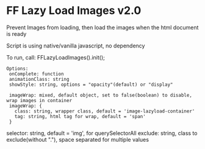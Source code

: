 # FF Lazy Load Images v2.0

Prevent Images from loading, then load the images when the html document is ready

Script is using native/vanilla javascript, no dependency

To run, call:
FFLazyLoadImages().init();

```
Options:
 onComplete: function
 animationClass: string
 showStyle: string, options = "opacity"(default) or "display"

 imageWrap: mixed, default object, set to false(boolean) to disable, wrap images in container
 imageWrap: {
   class: string, wrapper class, default = 'image-lazyload-container'
   tag: string, html tag for wrap, default = 'span'
 }
 ```
 
selector: string, default = 'img', for querySelectorAll
exclude: string, class to exclude(without "."), space separated for multiple values
